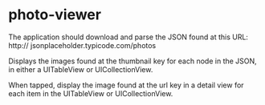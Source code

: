 # photo-viewer
The application should download and parse the JSON found at this URL: http:// jsonplaceholder.typicode.com/photos

Displays the images found at the thumbnail key for each node in the JSON, in either a UITableView or UICollectionView.

When tapped, display the image found at the url key in a detail view for each item in the UITableView or UICollectionView.
